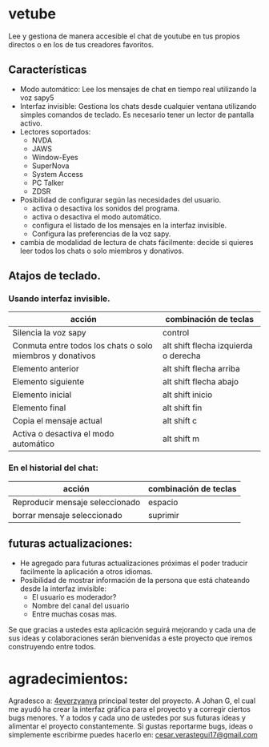 # vetube
Lee y gestiona de manera accesible el chat de youtube en tus propios directos o en los de tus creadores favoritos.
## Características
- Modo automático: Lee los mensajes de chat en tiempo real utilizando la voz sapy5
- Interfaz invisible: Gestiona los chats desde cualquier ventana utilizando simples comandos de teclado. Es necesario tener un lector de pantalla activo.
- Lectores soportados:
  - NVDA
  - JAWS
  - Window-Eyes
  - SuperNova
  - System Access
  - PC Talker
  - ZDSR
- Posibilidad de configurar según las necesidades del usuario.
  - activa o desactiva los sonidos del programa.
  - activa o desactiva el modo automático. 
  - configura el listado de los mensajes en la interfaz invisible.
  - Configura las preferencias de la voz sapy.
- cambia de modalidad de lectura de chats fácilmente: decide si quieres leer todos los chats o solo miembros y donativos.
## Atajos de teclado.
### Usando interfaz invisible.
| acción                    | combinación de teclas |
| ------------------------- | ----------- |
| Silencia la voz sapy      | control           |
| Conmuta entre todos los chats o solo miembros y donativos      | alt shift flecha izquierda o derecha           |
| Elemento anterior      | alt shift flecha arriba           |
| Elemento siguiente      | alt shift flecha abajo           |
| Elemento inicial      | alt shift inicio           |
| Elemento final      | alt shift fin           |
| Copia el mensaje actual      | alt shift c           |
| Activa o desactiva el modo automático      | alt shift m           |

### En el historial  del chat:
| acción                    | combinación de teclas |
| ------------------------- | ----------- |
| Reproducir mensaje seleccionado      | espacio           |
| borrar mensaje seleccionado      | suprimir           |
## futuras actualizaciones:
- He agregado para  futuras actualizaciones próximas el poder traducir facilmente la aplicación a otros idiomas.
- Posibilidad de mostrar información de la persona que está chateando desde la interfaz invisible:
  - El usuario es moderador?
  - Nombre del canal del usuario
  - Entre muchas cosas mas.

Se que gracias a ustedes  esta aplicación seguirá mejorando y cada una de sus ideas y colaboraciones serán bienvenidas a este proyecto que iremos construyendo entre todos.
# agradecimientos:
Agradesco a:
[4everzyanya](https://www.youtube.com/c/4everzyanya/)
principal tester del proyecto.
A Johan G,  el cual me ayudó  ha crear la interfaz gráfica para el proyecto y a corregir  ciertos bugs menores.
Y a todos y cada uno de ustedes por sus futuras ideas y alimentar el proyecto constantemente.
Si gustas reportarme bugs, ideas o simplemente escribirme puedes  hacerlo en:
cesar.verastegui17@gmail.com
